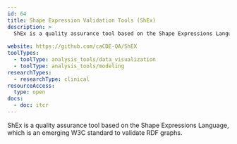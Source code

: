 ```yaml
---
id: 64
title: Shape Expression Validation Tools (ShEx)
description: >
  ShEx is a quality assurance tool based on the Shape Expressions Language, which is an emerging World Wide Web Consortium (W3C) standard to validate Resource Description Framework (RDF) graphs.
  
website: https://github.com/caCDE-QA/ShEX
toolTypes:
  - toolType: analysis_tools/data_visualization
  - toolType: analysis_tools/modeling
researchTypes:
  - researchType: clinical
resourceAccess:
  type: open
docs:
  - doc: itcr
---
```

ShEx is a quality assurance tool based on the Shape Expressions Language, which is an emerging W3C standard to validate RDF graphs.